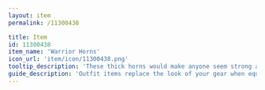 ```yaml
---
layout: item
permalink: /11300438

title: Item
id: 11300438
item_name: 'Warrior Horns'
icon_url: 'item/icon/11300438.png'
tooltip_description: 'These thick horns would make anyone seem strong and determined.'
guide_description: 'Outfit items replace the look of your gear when equipped.'
---
```

